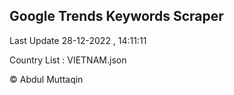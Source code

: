 

## Google Trends Keywords Scraper 
 
Last Update 28-12-2022 , 14:11:11

Country List :
VIETNAM.json



© Abdul Muttaqin 
